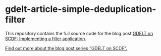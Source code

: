 # gdelt-article-simple-deduplication-filter

This repository contains the full source code for the blog post [GDELT on SCDF: Implementing a filter application](http://www.syscrest.com/2019/08/gdelt-on-scdf-2-2-0-implementing-a-filter-application-with-spring-cloud-stream/).

[Find out more about the blog post series "GDELT on SCDF".](http://www.syscrest.com/2019/08/bootstrapping-spring-cloud-data-flow-2-2-0-on-kubernetes-using-kubectl/)


